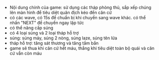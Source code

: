 - Nội dung chính của game: sử dụng các tháp phòng thủ, sắp xếp chúng lên màn hình để tiêu diệt quân địch kéo đến căn cứ
- có các wave, có 15s để chuẩn bị khi chuyển sang wave khác. có thể nhấn "NEXT" để chuyển ngay lập tức
- có thể nâng cấp súng
- có 4 loại súng và 2 loại tháp hỗ trợ
- súng: súng máy, súng 2 nòng, súng laze, súng tên lửa
- tháp hỗ trợ: tăng sát thương và tăng tầm bắn
- game sẽ thua khi căn cứ hết máu, thắng khi tiêu diệt toàn bộ quái và căn cứ vẫn còn máu
